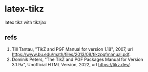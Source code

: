 # latex-tikz
latex tikz with tikzjax


## refs
1. Till Tantau, "TikZ and PGF Manual for version 1.18", 2007, url https://www.bu.edu/math/files/2013/08/tikzpgfmanual.pdf.
2. Dominik Peters, "The TikZ and PGF Packages Manual for Version 3.1.9a", Unofficial HTML Version, 2022, url https://tikz.dev/.
